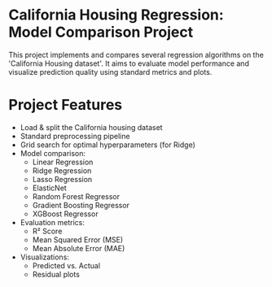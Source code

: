 # California Housing Regression: Model Comparison Project

This project implements and compares several regression algorithms on the 'California Housing dataset'. 
It aims to evaluate model performance and visualize prediction quality using standard metrics and plots.

# Project Features

- Load & split the California housing dataset
- Standard preprocessing pipeline
- Grid search for optimal hyperparameters (for Ridge)
- Model comparison:
  - Linear Regression
  - Ridge Regression
  - Lasso Regression
  - ElasticNet
  - Random Forest Regressor
  - Gradient Boosting Regressor
  - XGBoost Regressor
- Evaluation metrics:
  - R² Score
  - Mean Squared Error (MSE)
  - Mean Absolute Error (MAE)
- Visualizations:
  - Predicted vs. Actual
  - Residual plots

